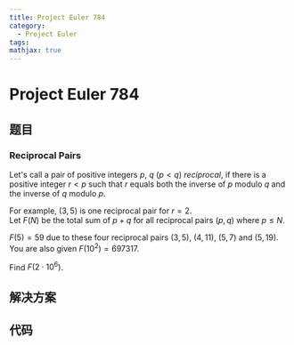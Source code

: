 ```yaml
---
title: Project Euler 784
category:
  - Project Euler
tags:
mathjax: true
---
```

<escape><!-- more --></escape>
    
# Project Euler 784
## 题目
### Reciprocal Pairs



Let's call a pair of positive integers $p$, $q$ ($p \lt q$) <i>reciprocal</i>, if there is a positive integer $r\lt p$ such that $r$ equals both the inverse of $p$ modulo $q$ and the inverse of $q$ modulo $p$.


For example, $(3,5)$ is one reciprocal pair for $r=2$.<br />
Let $F(N)$ be the total sum of $p+q$ for all reciprocal pairs $(p,q)$ where $p \le N$.


$F(5)=59$ due to these four reciprocal pairs $(3,5)$, $(4,11)$, $(5,7)$ and $(5,19)$.<br />
You are also given $F(10^2) = 697317$.


Find $F(2\cdot 10^6)$.


## 解决方案


## 代码


